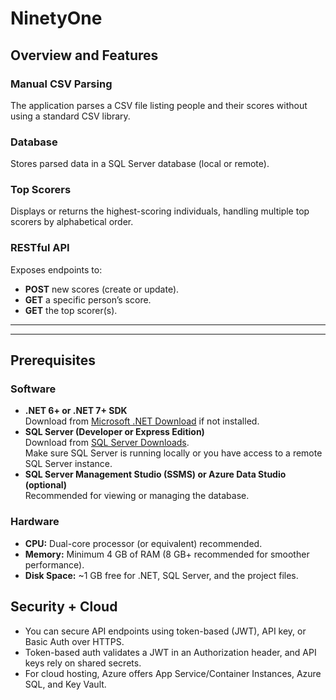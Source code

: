 # NinetyOne
## Overview and Features

### Manual CSV Parsing
The application parses a CSV file listing people and their scores without using a standard CSV library.

### Database
Stores parsed data in a SQL Server database (local or remote).

### Top Scorers
Displays or returns the highest-scoring individuals, handling multiple top scorers by alphabetical order.

### RESTful API
Exposes endpoints to:
- **POST** new scores (create or update).
- **GET** a specific person’s score.
- **GET** the top scorer(s).

---
---

## Prerequisites

### Software
- **.NET 6+ or .NET 7+ SDK**  
  Download from [Microsoft .NET Download](https://dotnet.microsoft.com/download) if not installed.
- **SQL Server (Developer or Express Edition)**  
  Download from [SQL Server Downloads](https://www.microsoft.com/en-us/sql-server/sql-server-downloads).  
  Make sure SQL Server is running locally or you have access to a remote SQL Server instance.
- **SQL Server Management Studio (SSMS) or Azure Data Studio (optional)**  
  Recommended for viewing or managing the database.

### Hardware
- **CPU:** Dual-core processor (or equivalent) recommended.
- **Memory:** Minimum 4 GB of RAM (8 GB+ recommended for smoother performance).
- **Disk Space:** ~1 GB free for .NET, SQL Server, and the project files.

## Security + Cloud 
- You can secure API endpoints using token-based (JWT), API key, or Basic Auth over HTTPS.
- Token-based auth validates a JWT in an Authorization header, and API keys rely on shared secrets.
- For cloud hosting, Azure offers App Service/Container Instances, Azure SQL, and Key Vault.

